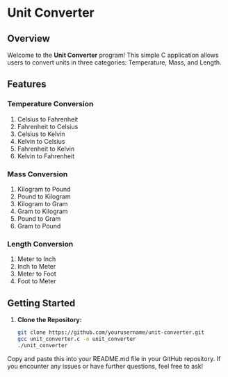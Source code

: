 # Unit Converter

## Overview

Welcome to the **Unit Converter** program! This simple C application allows users to convert units in three categories: Temperature, Mass, and Length.

## Features

### Temperature Conversion

1. Celsius to Fahrenheit
2. Fahrenheit to Celsius
3. Celsius to Kelvin
4. Kelvin to Celsius
5. Fahrenheit to Kelvin
6. Kelvin to Fahrenheit

### Mass Conversion

1. Kilogram to Pound
2. Pound to Kilogram
3. Kilogram to Gram
4. Gram to Kilogram
5. Pound to Gram
6. Gram to Pound

### Length Conversion

1. Meter to Inch
2. Inch to Meter
3. Meter to Foot
4. Foot to Meter

## Getting Started

1. **Clone the Repository:**
   ```bash
   git clone https://github.com/yourusername/unit-converter.git
   gcc unit_converter.c -o unit_converter
   ./unit_converter
   
Copy and paste this into your README.md file in your GitHub repository. If you encounter any issues or have further questions, feel free to ask!



